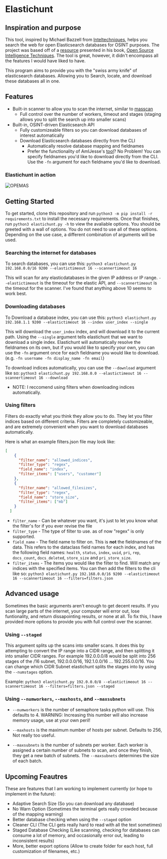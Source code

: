 # Elastichunt

## Inspiration and purpose
This tool, inspired by Michael Bazzell from [Inteltechniques](https://inteltechniques.com), helps you search the web for open Elasticsearch databases for OSINT purposes.
The project was based off of a [resource](https://github.com/AmIJesse/Elasticsearch-Crawler) presented in his book, [Open Source Intelligence Techniques](https://inteltechniques.com/book1.html). The tool is great, however, it didn't encompass all the features I would have liked to have.

This program aims to provide you with the "swiss army knife" of elasticsearch databases. Allowing you to Search, locate, and download these databases all in one. 

## Features
- Built-in scanner to allow you to scan the internet, similar to [masscan](https://github.com/robertdavidgraham/masscan)
  - Full control over the number of workers, timeout and stages (staging allows you to split the search up into smaller scans)
- Built-in, OSINT-driven Elasticsearch API
  - Fully customizeable filters so you can download databases of interest automatically
  - Download Elasticsearch databases directly from the CLI
    - Automatically resolve database mapping and fieldnames
    - Prefer the functionality of AmIJesse's [tool](https://github.com/AmIJesse/Elasticsearch-Crawler)? No Problem! You can specify fieldnames you'd like to download directly from the CLI. Use the `-fn` argument for each fieldname you'd like to download.
    
### Elastichunt in action
![OPEMAS](https://user-images.githubusercontent.com/45581646/220704670-3abe8e9f-ebcf-43f6-92ec-e18de551b423.gif)


## Getting Started

To get started, clone this repository and run `python3 -m pip install -r requirements.txt` to install the necessary requirements. Once that finishes, run `python3 elastichunt.py -h` to view the avaliable options. You should be greeted with a wall of options.
You do not need to use all of these options. Depending on the use case, a different combination of arguments will be used. 

### Searching the internet for databases

To search databases, you can use this:
`python3 elastichunt.py 192.168.0.0/16 9200 --elastictimeout 16 --scannertimeout 16`

This will scan for any elasticdatabases in the given IP address or IP range. `--elastictimeout` is the timeout for the elastic API, and `--scannertimeout` is the timeout for the scanner. I've found that anything above 10 seems to work best.

### Downloading databases

To Download a database index, you can use this:
`python3 elastichunt.py 192.168.1.1 9200 --elastictimeout 16 --index user_index --single`

This will download the `user_index` index, and will download it to the current path. Using the `--single` argument tells elastichunt that we want to download a single index. Elastichunt will automatically resolve the fieldnames on its own, but if you would like to specify your own, you can use the `-fn` argument once for each fieldname you would like to download. (e.g. `-fn username -fn display_name -fn email`)

To download indices automatically, you can use the `--download` argument like so:
`python3 elastichunt.py 192.168.0.0 --elastictimeout 16 --scannertimeout 16 --download`
- NOTE: I reccomend using filters when downloading indices automatically. 

### Using filters

Filters do exactly what you think they allow you to do. They let you filter indices based on different criteria. Filters are completely customizeable, and are extremely convenient when you want to download databases automatically.

Here is what an example filters.json file may look like:
```json
[
    {
      "filter_name": "allowed_indices",
      "filter_type": "regex",
      "field_name": "index",
      "filter_items": ["users", "customer"]
    },
    {
      "filter_name": "allowed_filesizes",
      "filter_type": "regex",
      "field_name": "store_size",
      "filter_items": ["mb"]
    }
  ]
```
- `filter_name` - Can be whatever you want, it's just to let you know what the filter's for if you ever revise the file
- `filter_type` - The type of filter to use. as of now "regex" is only supported.
- `field_name` - The field name to filter on. This is **not** the fieldnames of the data. This refers to the dataclass field names for each index, and has the following field names: `health`, `status`, `index`, `uuid`, `pri`, `rep`, `docs_count`, `docs_deleted`, `store_size` and `pri_store_size`.
- `filter_items` - The items you would like the filter to find. Will match any indices with the specified items.
You can then add the filters to the cli like so:
`python3 elastichunt.py 192.168.0.0/16 9200 --elastictimeout 16 --scannertimeout 16 --filters=filters.json`

## Advanced usage
Sometimes the basic arguments aren't enough to get decent results. If you scan large parts of the internet, your computer will error out, lose funtionality, and return dissapointing results, or none at all. To fix this, I have provided more options to provide you with full control over the scanner. 

### Using `--staged`

This argument splits up the scans into smaller scans. It does this by attempting to convert the IP range into a CIDR range, and then splitting it into smaller CIDR ranges. For example 192.0.0.0/8 would be split into 256 stages of the /16 subnet, 192.0.0.0/16, 192.1.0.0/16 ... 192.255.0.0/16. You can change which CIDR Subnet elastichunt splits the stages into by using the `--numstages` option.

Example: `python3 elastichunt.py 192.0.0.0/8 --elastictimeout 16 --scannertimeout 16 --filters=filters.json --staged`

### Using `--numworkers`,  `--maxhosts`, and `--maxsubnets`

- `--numworkers` is the number of semaphore tasks python will use. This defaults to 4.
WARNING: Increasing this number will also increase memory usage, use at your own peril!

- `--maxhosts` is the maximum number of hosts per subnet. Defaults to 256, Not really too useful.

- `--maxsubnets` is the number of subnets per worker. Each worker is assigned a certain number of subnets to scan, and once they finish, they get a new batch of subnets. The `--maxsubnets` determines the size of each batch. 

## Upcoming Feautres
These are features that I am working to implement currently (or hope to implement in the future):
- Adaptive Search Size (So you can download any database)
- No Warn Option (Sometimes the terminal gets really crowded because of the mapping warning)
- Better database checking when using the `--staged` option
- Cleaner CLI (The CLI gets really hard to read with all the text sometimes)
- Staged Database Checking (Like scanning, checking for databases can consume a lot of memory, and occasionally error out, leading to inconsistent results)
- More, better export options (Allow to create folder for each host, full customization of filenames, etc.)
